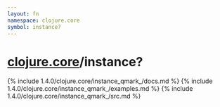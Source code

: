 ```yaml
---
layout: fn
namespace: clojure.core
symbol: instance?
---
```


# [clojure.core](../)/instance?

{% include 1.4.0/clojure.core/instance_qmark_/docs.md %}
{% include 1.4.0/clojure.core/instance_qmark_/examples.md %}
{% include 1.4.0/clojure.core/instance_qmark_/src.md %}

